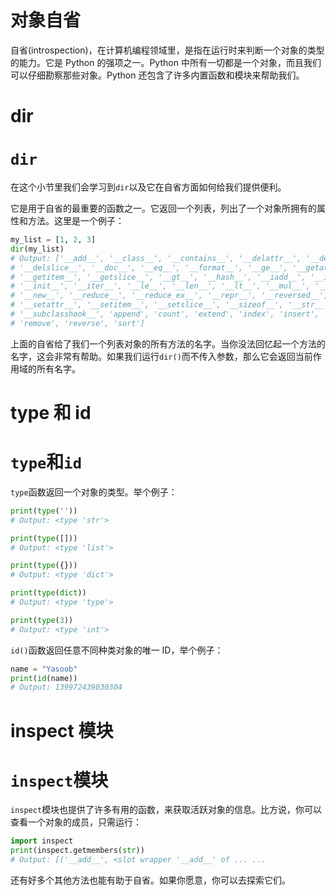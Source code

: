 # 对象自省

自省(introspection)，在计算机编程领域里，是指在运行时来判断一个对象的类型的能力。它是 Python 的强项之一。Python 中所有一切都是一个对象，而且我们可以仔细勘察那些对象。Python 还包含了许多内置函数和模块来帮助我们。

# dir

# `dir`

在这个小节里我们会学习到`dir`以及它在自省方面如何给我们提供便利。

它是用于自省的最重要的函数之一。它返回一个列表，列出了一个对象所拥有的属性和方法。这里是一个例子：

```py
my_list = [1, 2, 3]
dir(my_list)
# Output: ['__add__', '__class__', '__contains__', '__delattr__', '__delitem__',
# '__delslice__', '__doc__', '__eq__', '__format__', '__ge__', '__getattribute__',
# '__getitem__', '__getslice__', '__gt__', '__hash__', '__iadd__', '__imul__',
# '__init__', '__iter__', '__le__', '__len__', '__lt__', '__mul__', '__ne__',
# '__new__', '__reduce__', '__reduce_ex__', '__repr__', '__reversed__', '__rmul__',
# '__setattr__', '__setitem__', '__setslice__', '__sizeof__', '__str__',
# '__subclasshook__', 'append', 'count', 'extend', 'index', 'insert', 'pop',
# 'remove', 'reverse', 'sort'] 
```

上面的自省给了我们一个列表对象的所有方法的名字。当你没法回忆起一个方法的名字，这会非常有帮助。如果我们运行`dir()`而不传入参数，那么它会返回当前作用域的所有名字。

# type 和 id

# `type`和`id`

`type`函数返回一个对象的类型。举个例子：

```py
print(type(''))
# Output: <type 'str'>

print(type([]))
# Output: <type 'list'>

print(type({}))
# Output: <type 'dict'>

print(type(dict))
# Output: <type 'type'>

print(type(3))
# Output: <type 'int'> 
```

`id()`函数返回任意不同种类对象的唯一 ID，举个例子：

```py
name = "Yasoob"
print(id(name))
# Output: 139972439030304 
```

# inspect 模块

# `inspect`模块

`inspect`模块也提供了许多有用的函数，来获取活跃对象的信息。比方说，你可以查看一个对象的成员，只需运行：

```py
import inspect
print(inspect.getmembers(str))
# Output: [('__add__', <slot wrapper '__add__' of ... ... 
```

还有好多个其他方法也能有助于自省。如果你愿意，你可以去探索它们。